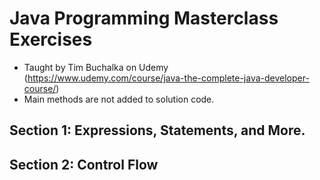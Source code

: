 # Java Programming Masterclass Exercises
* Taught by Tim Buchalka on Udemy (https://www.udemy.com/course/java-the-complete-java-developer-course/)
* Main methods are not added to solution code.

## Section 1: Expressions, Statements, and More.

## Section 2: Control Flow